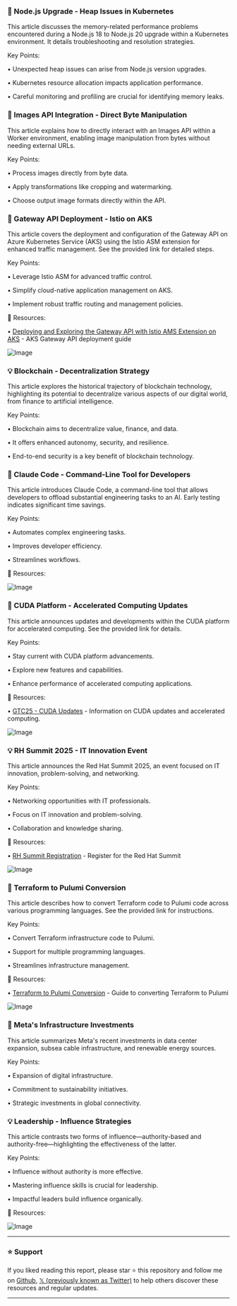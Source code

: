 ### 🤖 Node.js Upgrade - Heap Issues in Kubernetes

This article discusses the memory-related performance problems encountered during a Node.js 18 to Node.js 20 upgrade within a Kubernetes environment.  It details troubleshooting and resolution strategies.

Key Points:

• Unexpected heap issues can arise from Node.js version upgrades.

• Kubernetes resource allocation impacts application performance.

• Careful monitoring and profiling are crucial for identifying memory leaks.


### 🚀 Images API Integration - Direct Byte Manipulation

This article explains how to directly interact with an Images API within a Worker environment, enabling image manipulation from bytes without needing external URLs.

Key Points:

• Process images directly from byte data.

• Apply transformations like cropping and watermarking.

• Choose output image formats directly within the API.


### 🤖 Gateway API Deployment - Istio on AKS

This article covers the deployment and configuration of the Gateway API on Azure Kubernetes Service (AKS) using the Istio ASM extension for enhanced traffic management.  See the provided link for detailed steps.

Key Points:

• Leverage Istio ASM for advanced traffic control.

• Simplify cloud-native application management on AKS.

• Implement robust traffic routing and management policies.


🔗 Resources:

• [Deploying and Exploring the Gateway API with Istio AMS Extension on AKS](https://medium.com/@arnaud.tincelin/deploying-and-exploring-the-gateway-api-with-istio-ams-extension-on-aks-3caca2393f2c…) -  AKS Gateway API deployment guide

![Image](https://pbs.twimg.com/media/Gkk1kRfXkAAum99?format=png&name=small)


### 💡 Blockchain - Decentralization Strategy

This article explores the historical trajectory of blockchain technology, highlighting its potential to decentralize various aspects of our digital world, from finance to artificial intelligence.

Key Points:

• Blockchain aims to decentralize value, finance, and data.

• It offers enhanced autonomy, security, and resilience.

• End-to-end security is a key benefit of blockchain technology.


### 🚀 Claude Code - Command-Line Tool for Developers

This article introduces Claude Code, a command-line tool that allows developers to offload substantial engineering tasks to an AI.  Early testing indicates significant time savings.

Key Points:

• Automates complex engineering tasks.

• Improves developer efficiency.

• Streamlines workflows.


🔗 Resources:

![Image](https://pbs.twimg.com/media/GkkuVoMWUAAn80w.jpg)


### 🤖 CUDA Platform - Accelerated Computing Updates

This article announces updates and developments within the CUDA platform for accelerated computing.  See the provided link for details.

Key Points:

• Stay current with CUDA platform advancements.

• Explore new features and capabilities.

• Enhance performance of accelerated computing applications.


🔗 Resources:

• [GTC25 - CUDA Updates](https://nvda.ws/4bdvzQj) -  Information on CUDA updates and accelerated computing.

![Image](https://pbs.twimg.com/media/Gkkx5kjXQAAPJn5?format=jpg&name=small)


### 💡 RH Summit 2025 - IT Innovation Event

This article announces the Red Hat Summit 2025, an event focused on IT innovation, problem-solving, and networking.

Key Points:

• Networking opportunities with IT professionals.

• Focus on IT innovation and problem-solving.

• Collaboration and knowledge sharing.


🔗 Resources:

• [RH Summit Registration](https://red.ht/40ErVva) - Register for the Red Hat Summit

![Image](https://pbs.twimg.com/media/Gkkq0ifWUAAdipV.jpg)


### 🚀 Terraform to Pulumi Conversion

This article describes how to convert Terraform code to Pulumi code across various programming languages.  See the provided link for instructions.

Key Points:

• Convert Terraform infrastructure code to Pulumi.

• Support for multiple programming languages.

• Streamlines infrastructure management.


🔗 Resources:

• [Terraform to Pulumi Conversion](https://hubs.ly/Q0380FbP0) - Guide to converting Terraform to Pulumi

![Image](https://pbs.twimg.com/ext_tw_video_thumb/1894091563053047808/pu/img/TW05QysQzQrAkZeT.jpg)


### 🤖 Meta's Infrastructure Investments

This article summarizes Meta's recent investments in data center expansion, subsea cable infrastructure, and renewable energy sources.

Key Points:

• Expansion of digital infrastructure.

• Commitment to sustainability initiatives.

• Strategic investments in global connectivity.



### 💡 Leadership - Influence Strategies

This article contrasts two forms of influence—authority-based and authority-free—highlighting the effectiveness of the latter.

Key Points:

• Influence without authority is more effective.

• Mastering influence skills is crucial for leadership.

• Impactful leaders build influence organically.


🔗 Resources:

![Image](https://pbs.twimg.com/media/Gkko8_cXsAAuYeY?format=jpg&name=small)


---

### ⭐️ Support

If you liked reading this report, please star ⭐️ this repository and follow me on [Github](https://github.com/Drix10), [𝕏 (previously known as Twitter)](https://x.com/DRIX_10_) to help others discover these resources and regular updates.

---